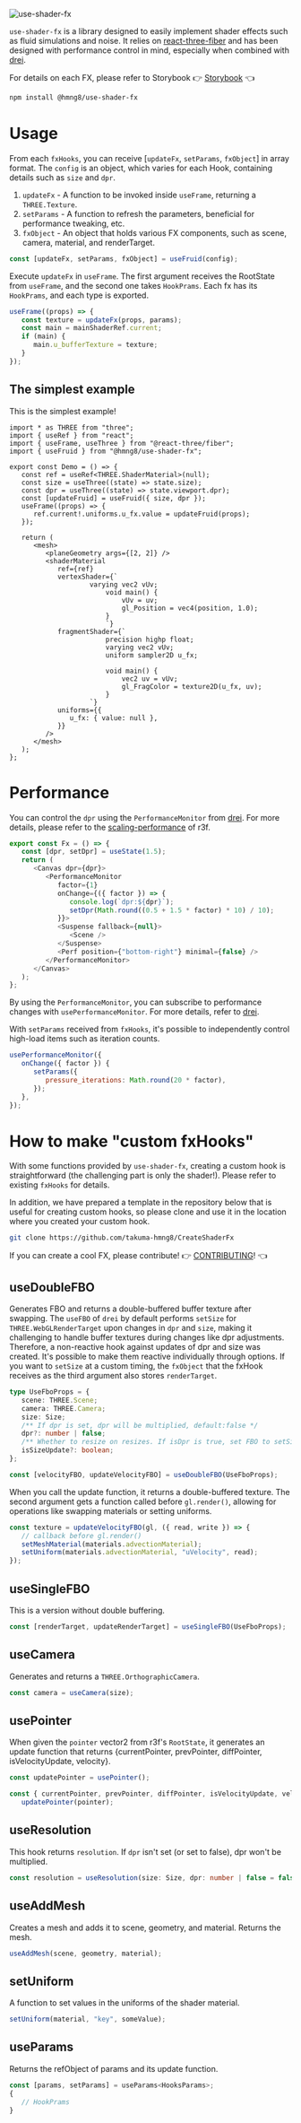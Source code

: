 ![use-shader-fx](public/app.jpg)

`use-shader-fx` is a library designed to easily implement shader effects such as fluid simulations and noise. It relies on [react-three-fiber](https://github.com/pmndrs/react-three-fiber) and has been designed with performance control in mind, especially when combined with [drei](https://github.com/pmndrs/drei).

For details on each FX, please refer to Storybook
👉 [Storybook](https://use-shader-fx-stories.vercel.app/) 👈

```bash
npm install @hmng8/use-shader-fx
```

# Usage

From each `fxHooks`, you can receive [`updateFx`, `setParams`, `fxObject`] in array format. The `config` is an object, which varies for each Hook, containing details such as `size` and `dpr`.

1. `updateFx` - A function to be invoked inside `useFrame`, returning a `THREE.Texture`.
2. `setParams` - A function to refresh the parameters, beneficial for performance tweaking, etc.
3. `fxObject` - An object that holds various FX components, such as scene, camera, material, and renderTarget.

```js
const [updateFx, setParams, fxObject] = useFruid(config);
```

Execute `updateFx` in `useFrame`. The first argument receives the RootState from `useFrame`, and the second one takes `HookPrams`. Each fx has its `HookPrams`, and each type is exported.

```js
useFrame((props) => {
   const texture = updateFx(props, params);
   const main = mainShaderRef.current;
   if (main) {
      main.u_bufferTexture = texture;
   }
});
```

## The simplest example

This is the simplest example!

```tsx
import * as THREE from "three";
import { useRef } from "react";
import { useFrame, useThree } from "@react-three/fiber";
import { useFruid } from "@hmng8/use-shader-fx";

export const Demo = () => {
   const ref = useRef<THREE.ShaderMaterial>(null);
   const size = useThree((state) => state.size);
   const dpr = useThree((state) => state.viewport.dpr);
   const [updateFruid] = useFruid({ size, dpr });
   useFrame((props) => {
      ref.current!.uniforms.u_fx.value = updateFruid(props);
   });

   return (
      <mesh>
         <planeGeometry args={[2, 2]} />
         <shaderMaterial
            ref={ref}
            vertexShader={`
					varying vec2 vUv;
						void main() {
							vUv = uv;
							gl_Position = vec4(position, 1.0);
						}
						`}
            fragmentShader={`
						precision highp float;
						varying vec2 vUv;
						uniform sampler2D u_fx;

						void main() {
							vec2 uv = vUv;
							gl_FragColor = texture2D(u_fx, uv);
						}
					`}
            uniforms={{
               u_fx: { value: null },
            }}
         />
      </mesh>
   );
};
```

# Performance

You can control the `dpr` using the `PerformanceMonitor` from [drei](https://github.com/pmndrs/drei). For more details, please refer to the [scaling-performance](https://docs.pmnd.rs/react-three-fiber/advanced/scaling-performance) of r3f.

```js
export const Fx = () => {
   const [dpr, setDpr] = useState(1.5);
   return (
      <Canvas dpr={dpr}>
         <PerformanceMonitor
            factor={1}
            onChange={({ factor }) => {
               console.log(`dpr:${dpr}`);
               setDpr(Math.round((0.5 + 1.5 * factor) * 10) / 10);
            }}>
            <Suspense fallback={null}>
               <Scene />
            </Suspense>
            <Perf position={"bottom-right"} minimal={false} />
         </PerformanceMonitor>
      </Canvas>
   );
};
```

By using the `PerformanceMonitor`, you can subscribe to performance changes with `usePerformanceMonitor`. For more details, refer to [drei](https://github.com/pmndrs/drei#performancemonitor).

With `setParams` received from `fxHooks`, it's possible to independently control high-load items such as iteration counts.

```js
usePerformanceMonitor({
   onChange({ factor }) {
      setParams({
         pressure_iterations: Math.round(20 * factor),
      });
   },
});
```

# How to make "custom fxHooks"

With some functions provided by `use-shader-fx`, creating a custom hook is straightforward (the challenging part is only the shader!). Please refer to existing `fxHooks` for details.

In addition, we have prepared a template in the repository below that is useful for creating custom hooks, so please clone and use it in the location where you created your custom hook.

```bash
git clone https://github.com/takuma-hmng8/CreateShaderFx
```

If you can create a cool FX, please contribute!
👉 [CONTRIBUTING](CONTRIBUTING.md)! 👈

## useDoubleFBO

Generates FBO and returns a double-buffered buffer texture after swapping. The `useFBO` of `drei` by default performs `setSize` for `THREE.WebGLRenderTarget` upon changes in `dpr` and `size`, making it challenging to handle buffer textures during changes like dpr adjustments. Therefore, a non-reactive hook against updates of dpr and size was created. It's possible to make them reactive individually through options. If you want to `setSize` at a custom timing, the `fxObject` that the fxHook receives as the third argument also stores `renderTarget`.

```ts
type UseFboProps = {
   scene: THREE.Scene;
   camera: THREE.Camera;
   size: Size;
   /** If dpr is set, dpr will be multiplied, default:false */
   dpr?: number | false;
   /** Whether to resize on resizes. If isDpr is true, set FBO to setSize even if dpr is changed, default:false */
   isSizeUpdate?: boolean;
};

const [velocityFBO, updateVelocityFBO] = useDoubleFBO(UseFboProps);
```

When you call the update function, it returns a double-buffered texture. The second argument gets a function called before `gl.render()`, allowing for operations like swapping materials or setting uniforms.

```js
const texture = updateVelocityFBO(gl, ({ read, write }) => {
   // callback before gl.render()
   setMeshMaterial(materials.advectionMaterial);
   setUniform(materials.advectionMaterial, "uVelocity", read);
});
```

## useSingleFBO

This is a version without double buffering.

```js
const [renderTarget, updateRenderTarget] = useSingleFBO(UseFboProps);
```

## useCamera

Generates and returns a `THREE.OrthographicCamera`.

```js
const camera = useCamera(size);
```

## usePointer

When given the `pointer` vector2 from r3f's `RootState`, it generates an update function that returns {currentPointer, prevPointer, diffPointer, isVelocityUpdate, velocity}.

```js
const updatePointer = usePointer();

const { currentPointer, prevPointer, diffPointer, isVelocityUpdate, velocity } =
   updatePointer(pointer);
```

## useResolution

This hook returns `resolution`. If `dpr` isn't set (or set to false), dpr won't be multiplied.

```ts
const resolution = useResolution(size: Size, dpr: number | false = false);
```

## useAddMesh

Creates a mesh and adds it to scene, geometry, and material. Returns the mesh.

```js
useAddMesh(scene, geometry, material);
```

## setUniform

A function to set values in the uniforms of the shader material.

```js
setUniform(material, "key", someValue);
```

## useParams

Returns the refObject of params and its update function.

```ts
const [params, setParams] = useParams<HooksParams>;
{
   // HookPrams
}
```
